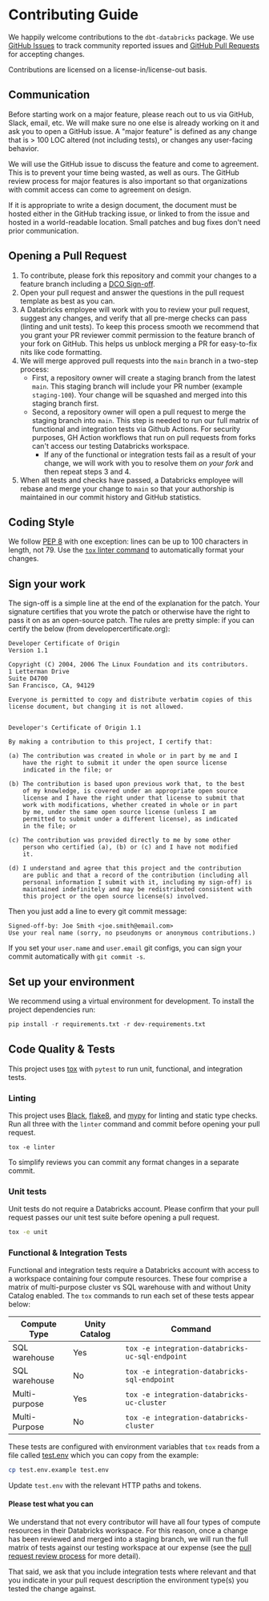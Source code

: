 # Contributing Guide

We happily welcome contributions to the `dbt-databricks` package. We use [GitHub Issues](https://github.com/databricks/dbt-databricks/issues) to track community reported issues and [GitHub Pull Requests](https://github.com/databricks/dbt-databricks/pulls) for accepting changes.

Contributions are licensed on a license-in/license-out basis.

## Communication
Before starting work on a major feature, please reach out to us via GitHub, Slack, email, etc. We will make sure no one else is already working on it and ask you to open a GitHub issue. A "major feature" is defined as any change that is > 100 LOC altered (not including tests), or changes any user-facing behavior.

We will use the GitHub issue to discuss the feature and come to agreement. This is to prevent your time being wasted, as well as ours. The GitHub review process for major features is also important so that organizations with commit access can come to agreement on design.

If it is appropriate to write a design document, the document must be hosted either in the GitHub tracking issue, or linked to from the issue and hosted in a world-readable location. Small patches and bug fixes don't need prior communication.

## Opening a Pull Request

1. To contribute, please fork this repository and commit your changes to a feature branch including a [DCO Sign-off](#sign-your-work).
2. Open your pull request and answer the questions in the pull request template as best as you can.
3. A Databricks employee will work with you to review your pull request, suggest any changes, and verify that all pre-merge checks can pass (linting and unit tests). To keep this process smooth we recommend that you grant your PR reviewer commit permission to the feature branch of your fork on GitHub. This helps us unblock merging a PR for easy-to-fix nits like code formatting. 
4. We will merge approved pull requests into the `main` branch in a two-step process:
    - First, a repository owner will create a staging branch from the latest `main`. This staging branch will include your PR number (example `staging-100`). Your change will be squashed and merged into this staging branch first.
    - Second, a repository owner will open a pull request to merge the staging branch into `main`. This step is needed to run our full matrix of functional and integration tests via Github Actions. For security purposes, GH Action workflows that run on pull requests from forks can't access our testing Databricks workspace. 
        - If any of the functional or integration tests fail as a result of your change, we will work with you to resolve them _on your fork_ and then repeat steps 3 and 4.
5. When all tests and checks have passed, a Databricks employee will rebase and merge your change to `main` so that your authorship is maintained in our commit history and GitHub statistics.

## Coding Style
We follow [PEP 8](https://www.python.org/dev/peps/pep-0008/) with one exception: lines can be up to 100 characters in length, not 79. Use the [`tox` linter command](#linting) to automatically format your changes.

## Sign your work
The sign-off is a simple line at the end of the explanation for the patch. Your signature certifies that you wrote the patch or otherwise have the right to pass it on as an open-source patch. The rules are pretty simple: if you can certify the below (from developercertificate.org):

```
Developer Certificate of Origin
Version 1.1

Copyright (C) 2004, 2006 The Linux Foundation and its contributors.
1 Letterman Drive
Suite D4700
San Francisco, CA, 94129

Everyone is permitted to copy and distribute verbatim copies of this
license document, but changing it is not allowed.


Developer's Certificate of Origin 1.1

By making a contribution to this project, I certify that:

(a) The contribution was created in whole or in part by me and I
    have the right to submit it under the open source license
    indicated in the file; or

(b) The contribution is based upon previous work that, to the best
    of my knowledge, is covered under an appropriate open source
    license and I have the right under that license to submit that
    work with modifications, whether created in whole or in part
    by me, under the same open source license (unless I am
    permitted to submit under a different license), as indicated
    in the file; or

(c) The contribution was provided directly to me by some other
    person who certified (a), (b) or (c) and I have not modified
    it.

(d) I understand and agree that this project and the contribution
    are public and that a record of the contribution (including all
    personal information I submit with it, including my sign-off) is
    maintained indefinitely and may be redistributed consistent with
    this project or the open source license(s) involved.
```

Then you just add a line to every git commit message:

```
Signed-off-by: Joe Smith <joe.smith@email.com>
Use your real name (sorry, no pseudonyms or anonymous contributions.)
```

If you set your `user.name` and `user.email` git configs, you can sign your commit automatically with `git commit -s`.


## Set up your environment

We recommend using a virtual environment for development. To install the project dependencies run:

```python
pip install -r requirements.txt -r dev-requirements.txt
``` 

## Code Quality & Tests

This project uses [tox](https://tox.wiki/en/latest/) with `pytest` to run unit, functional, and integration tests.

### Linting

This project uses [Black](https://pypi.org/project/black/), [flake8](https://flake8.pycqa.org/en/latest/), and [mypy](https://www.mypy-lang.org/) for linting and static type checks. Run all three with the `linter` command and commit before opening your pull request.

```
tox -e linter
```

To simplify reviews you can commit any format changes in a separate commit.
### Unit tests

Unit tests do not require a Databricks account. Please confirm that your pull request passes our unit test suite before opening a pull request.

```bash
tox -e unit
```

### Functional & Integration Tests

Functional and integration tests require a Databricks account with access to a workspace containing four compute resources. These four comprise a matrix of multi-purpose cluster vs SQL warehouse with and without Unity Catalog enabled. The `tox` commands to run each set of these tests appear below:

|Compute Type |Unity Catalog |Command|
|-|-|-|
|SQL warehouse| Yes | `tox -e integration-databricks-uc-sql-endpoint`  |
|SQL warehouse| No | `tox -e integration-databricks-sql-endpoint` |
|Multi-purpose| Yes |  `tox -e integration-databricks-uc-cluster` |
|Multi-Purpose| No | `tox -e integration-databricks-cluster` |

These tests are configured with environment variables that `tox` reads from a file called [test.env](/test.env.example) which you can copy from the example:

```sh
cp test.env.example test.env
```

Update `test.env` with the relevant HTTP paths and tokens. 


#### Please test what you can
We understand that not every contributor will have all four types of compute resources in their Databricks workspace. For this reason, once a change has been reviewed and merged into a staging branch, we will run the full matrix of tests against our testing workspace at our expense (see the [pull request review process](#opening-a-pull-request) for more detail).

That said, we ask that you include integration tests where relevant and that you indicate in your pull request description the environment type(s) you tested the change against.
